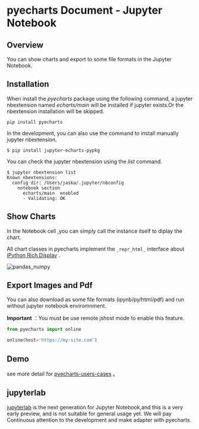 # pyecharts Document - Jupyter Notebook

## Overview

You can show charts and export to some file formats in the Jupyter Notebook.

## Installation

When install the *pyecharts* package using the following command, a jupyter nbextension named *echarts/main* will be installed if jupyter exists.Or the nbextension installation will be skipped.

```shell
pip install pyecharts
```

In the development, you can also use the command to install manually jupyter nbextension.

```shell
$ pip install jupyter-echarts-pypkg
```

You can check the jupyter nbextension using the *list* command.

```shell
$ jupyter nbextension list
Known nbextensions:
  config dir: /Users/jaska/.jupyter/nbconfig
    notebook section
      echarts/main  enabled 
      - Validating: OK
```



## Show Charts

In the Notebook cell ,you can simply call the instance itself to diplay the chart.

All chart classes in pyecharts implement the `_repr_html_` interface about [IPython Rich Display](http://ipython.readthedocs.io/en/stable/config/integrating.html#rich-display) .

![pandas_numpy](https://github.com/pyecharts/pyecharts/blob/master/images/pandas-numpy.png)

## Export Images and Pdf

You can also download as some file formats (ipynb/py/html/pdf) and run without jupyter notebook enviromnment.

**Important** ：You must be use remote jshost mode to enable this feature.

```python
from pyecharts import online

online(host='https://my-site.com')
```

## Demo

see more detail for [pyecharts-users-cases](https://github.com/pyecharts/pyecharts-users-cases) 。

## jupyterlab

[jupyterlab](https://github.com/jupyterlab/jupyterlab) is the next generation for Jupyter Notebook,and this is a very early preview, and is not suitable for general usage yet. We will pay Continuous attention to the development and make adapter with pyecharts.

